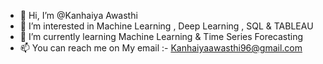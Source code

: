- 👋 Hi, I’m @Kanhaiya Awasthi
- 👀 I’m interested in Machine Learning , Deep Learning , SQL & TABLEAU
- 🌱 I’m currently learning Machine Learning & Time Series Forecasting
- 📫 You can reach me on My email :- Kanhaiyaawasthi96@gmail.com
<!---
Kanhaiyaawasthi/Kanhaiyaawasthi is a ✨ special ✨ repository because its `README.md` (this file) appears on your GitHub profile.
You can click the Preview link to take a look at your changes.
--->
